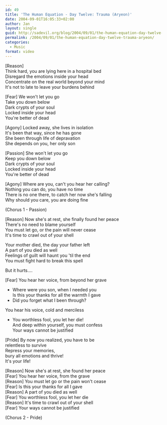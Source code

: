 ```yaml
---
id: 49
title: 'The Human Equation - Day Twelve: Trauma (Aryeon)'
date: 2004-09-01T16:05:33+02:00
author: Jan
layout: single
guid: http://sadevil.org/blog/2004/09/01/the-human-equation-day-twelve-trauma-aryeon/
permalink: /2004/09/01/the-human-equation-day-twelve-trauma-aryeon/
categories:
  - Music
format: video
---
```

  
<!--more-->

[Reason]  
Think hard, you are lying here in a hospital bed  
Disregard the emotions inside your head  
Concentrate on the real world beyond your mind  
It's not to late to leave your burdens behind

[Fear] We won't let you go  
Take you down below  
Dark crypts of your soul  
Locked inside your head  
You're better of dead

[Agony] Locked away, she lives in isolation  
It's been that way, since he has gone  
She been through life of depravation  
She depends on you, her only son

[Passion] She won't let you go  
Keep you down below  
Dark crypts of your soul  
Locked inside your head  
You're better of dead

[Agony] Where are you, can't you hear her calling?  
Nothing you can do, you have no time  
There is no one there, to catch her now she's falling  
Why should you care, you are doing fine

(Chorus 1 - Passion)

[Reason] Now she's at rest, she finally found her peace  
There's no need to blame yourself  
You must let go, or the pain will never cease  
It's time to crawl out of your shell

Your mother died, the day your father left  
A part of you died as well  
Feelings of guilt will haunt you 'til the end  
You must fight hard to break this spell

But it hurts....

[Fear] You hear her voice, from beyond her grave  
- Where were you son, when I needed you  
Is this your thanks for all the warmth I gave  
- Did you forget what I been through?

You hear his voice, cold and merciless  
- You worthless fool, you let her die!  
And deep within yourself, you must confess  
Your ways cannot be justified

[Pride] By now you realized, you have to be  
relentless to survive  
Repress your memories,  
bury all emotions and thrive!  
It's your life!

[Reason] Now she's at rest, she found her peace  
[Fear] You hear her voice, from the grave  
[Reason] You must let go or the pain won't cease  
[Fear] Is this your thanks for all I gave  
[Reason] A part of you died as well  
[Fear] You worthless fool, you let her die  
[Reason] It's time to crawl out of your shell  
[Fear] Your ways cannot be justified

(Chorus 2 - Pride)